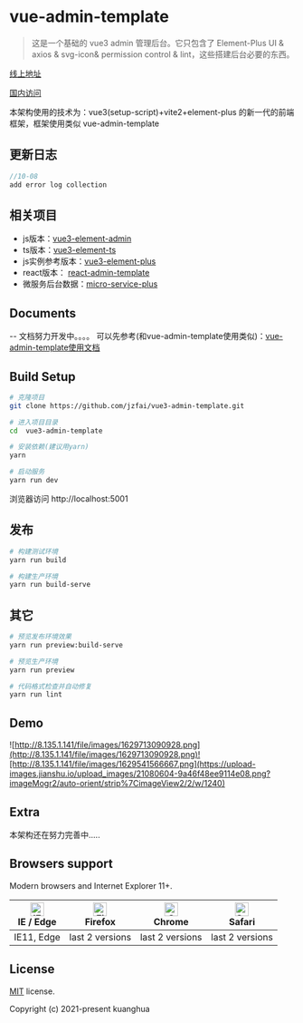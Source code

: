 # vue-admin-template

> 这是一个基础的 vue3 admin 管理后台。它只包含了 Element-Plus UI & axios & svg-icon& permission control & lint，这些搭建后台必要的东西。

[线上地址](http://8.135.1.141/vue3-admin-template)

[国内访问](http://8.135.1.141/vue3-admin-template)

本架构使用的技术为：vue3(setup-script)+vite2+element-plus 的新一代的前端框架，框架使用类似 vue-admin-template

## 更新日志

```javascript
//10-08
add error log collection
```

## 相关项目

- js版本：[vue3-element-admin](https://github.com/jzfai/vue3-admin-template.git)
- ts版本：[vue3-element-ts](https://github.com/jzfai/vue3-admin-ts.git)
- js实例参考版本：[vue3-element-plus](https://github.com/jzfai/vue3-admin-plus.git)
- react版本： [react-admin-template](https://github.com/jzfai/react-admin-template.git)
- 微服务后台数据：[micro-service-plus](https://github.com/jzfai/micro-service-plus)

## Documents

-- 文档努力开发中。。。。
可以先参考(和vue-admin-template使用类似)：[vue-admin-template使用文档](https://juejin.im/post/59097cd7a22b9d0065fb61d2)

## Build Setup

```bash
# 克隆项目
git clone https://github.com/jzfai/vue3-admin-template.git

# 进入项目目录
cd  vue3-admin-template

# 安装依赖(建议用yarn)
yarn

# 启动服务
yarn run dev
```

浏览器访问 http://localhost:5001


## 发布

```bash
# 构建测试环境
yarn run build

# 构建生产环境
yarn run build-serve
```

## 其它

```bash
# 预览发布环境效果
yarn run preview:build-serve

# 预览生产环境
yarn run preview

# 代码格式检查并自动修复
yarn run lint
```

## Demo

![http://8.135.1.141/file/images/1629713090928.png](http://8.135.1.141/file/images/1629713090928.png)![http://8.135.1.141/file/images/1629541566667.png](https://upload-images.jianshu.io/upload_images/21080604-9a46f48ee9114e08.png?imageMogr2/auto-orient/strip%7CimageView2/2/w/1240)

## Extra

本架构还在努力完善中.....

## Browsers support

Modern browsers and Internet Explorer 11+.

| [<img src="https://raw.githubusercontent.com/alrra/browser-logos/master/src/edge/edge_48x48.png" alt="IE / Edge" width="24px" height="24px" />](http://godban.github.io/browsers-support-badges/)</br>IE / Edge | [<img src="https://raw.githubusercontent.com/alrra/browser-logos/master/src/firefox/firefox_48x48.png" alt="Firefox" width="24px" height="24px" />](http://godban.github.io/browsers-support-badges/)</br>Firefox | [<img src="https://raw.githubusercontent.com/alrra/browser-logos/master/src/chrome/chrome_48x48.png" alt="Chrome" width="24px" height="24px" />](http://godban.github.io/browsers-support-badges/)</br>Chrome | [<img src="https://raw.githubusercontent.com/alrra/browser-logos/master/src/safari/safari_48x48.png" alt="Safari" width="24px" height="24px" />](http://godban.github.io/browsers-support-badges/)</br>Safari |
| --------- | --------- | --------- | --------- |
| IE11, Edge| last 2 versions| last 2 versions| last 2 versions

## License

[MIT](https://github.com/jzfai/vue3-admin-templateLICENSE) license.

Copyright (c) 2021-present  kuanghua

